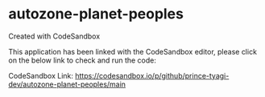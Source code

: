 # autozone-planet-peoples
Created with CodeSandbox

This application has been linked with the CodeSandbox editor, please click on the below link to check and run the code:

CodeSandbox Link: https://codesandbox.io/p/github/prince-tyagi-dev/autozone-planet-peoples/main

